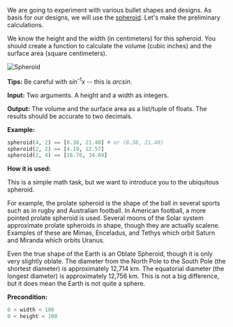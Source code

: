 We are going to experiment with various bullet shapes and designs.
As basis for our designs, we will use the [spheroid](http://en.wikipedia.org/wiki/Spheroid).
Let's make the preliminary calculations.

We know the height and the width (in centimeters) for this spheroid.
You should create a function to calculate the volume (cubic inches) and the surface area (square centimeters).

![Spheroid](spheroid.svg)

**Tips:** Be careful with _sin_<sup>-1</sup>_x_ -- this is _arcsin_.

**Input:** Two arguments. A height and a width as integers.

**Output:** The volume and the surface area as a list/tuple of floats. The results should be accurate to two decimals.

**Example:**

```python
spheroid(4, 2) == [8.38, 21.48] # or (8.38, 21.48)
spheroid(2, 2) == [4.19, 12.57]
spheroid(2, 4) == [16.76, 34.69]
```

**How it is used:**

This is a simple math task, but we want to introduce you to the ubiquitous spheroid.

For example, the prolate spheroid is the shape of the ball in several sports such as in rugby and Australian football. In American football, a more pointed prolate spheroid is used.
Several moons of the Solar system approximate prolate spheroids in shape, though they are actually scalene.
Examples of these are Mimas, Enceladus, and Tethys which orbit Saturn and Miranda which orbits Uranus.

Even the true shape of the Earth is an Oblate Spheroid, though it is only very slightly oblate.
The diameter from the North Pole to the South Pole (the shortest diameter) is approximately 12,714 km.
The equatorial diameter (the longest diameter) is approximately 12,756 km.
This is not a big difference, but it does mean the Earth is not quite a sphere.

**Precondition:**

```python
0 < width < 100
0 < height < 100
```
